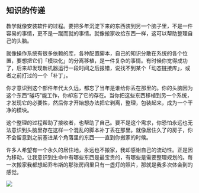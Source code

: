 ## 知识的传递

教学就像安装软件的过程。要把多年沉淀下来的东西装到另一个脑子里，不是一件容易的事情，更不是一蹴而就的事情。就像搬家收拾东西一样，这可以帮助整理自己的头脑。

就像操作系统有很多依赖的库，各种配置脚本，自己的知识分散在系统的各个位置，要想把它们「模块化」的分离移植，是一件复杂的事情。有时候你觉得成功了，后来却发现新机器运行一段时间之后报错，说找不到某个「动态链接库」，或者之前打过的一个「补丁」。

你才意识到这个部件年代太久远，都忘了当年是谁给你丢在那里的。你的头脑因为这个东西“碰巧”能工作，你却忘了它的存在。当你把这些东西移植到另一个系统，才发现它的必要性，然后你才开始想办法把它剥离，整理，包装起来，成为一个干净的模块。

这个整理的过程帮助了接收者，也帮助了自己。要不是这个需求，你恐怕永远也无法意识到头脑里存在这样一个混乱的脚本补丁丢在那里。就像居住久了的房子，你不会留意到之前塞进某个角落里的东西——直到你搬家的时候。

许多人希望有一个永久的居住地，永远也不搬家，我却感谢自己的流动性。正是因为移动，让我意识到生命中有哪些东西是最宝贵的，有哪些是需要整理规划的。每一次搬家我都想起乔布斯的那张房间里只有一盏灯的照片，那就是我多次体会到的感觉。

![](https://www.yinwang.org/images/steve_jobs_room.jpg)
